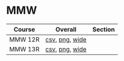 # MMW

| Course | Overall | Section |
| ------ | ------- | ------- |
| MMW 12R | [csv](https://github.com/UCSD-Historical-Enrollment-Data/2024Summer3/blob/main/overall/MMW%2012R.csv), [png](https://raw.githubusercontent.com/UCSD-Historical-Enrollment-Data/2024Summer3/main/plot_overall/MMW%2012R.png), [wide](https://raw.githubusercontent.com/UCSD-Historical-Enrollment-Data/2024Summer3/main/plot_overall_wide/MMW%2012R.png) |  |
| MMW 13R | [csv](https://github.com/UCSD-Historical-Enrollment-Data/2024Summer3/blob/main/overall/MMW%2013R.csv), [png](https://raw.githubusercontent.com/UCSD-Historical-Enrollment-Data/2024Summer3/main/plot_overall/MMW%2013R.png), [wide](https://raw.githubusercontent.com/UCSD-Historical-Enrollment-Data/2024Summer3/main/plot_overall_wide/MMW%2013R.png) |  |
